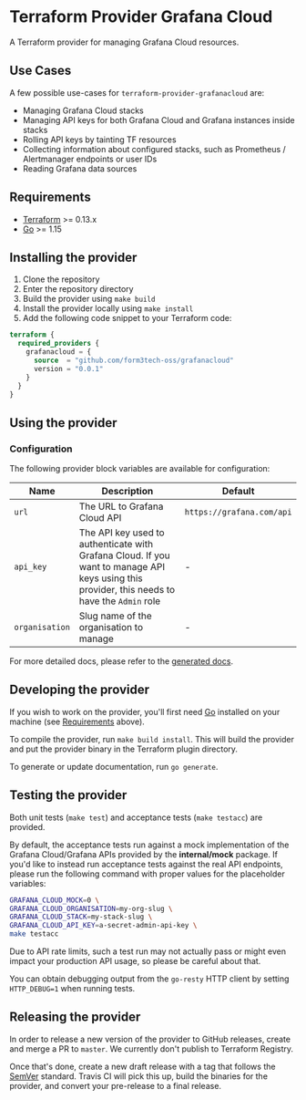 # Terraform Provider Grafana Cloud

A Terraform provider for managing Grafana Cloud resources.

## Use Cases

A few possible use-cases for `terraform-provider-grafanacloud` are:

- Managing Grafana Cloud stacks
- Managing API keys for both Grafana Cloud and Grafana instances inside stacks
- Rolling API keys by tainting TF resources
- Collecting information about configured stacks, such as Prometheus / Alertmanager endpoints or user IDs
- Reading Grafana data sources

## Requirements

- [Terraform](https://www.terraform.io/downloads.html) >= 0.13.x
- [Go](https://golang.org/doc/install) >= 1.15

## Installing the provider

1. Clone the repository
1. Enter the repository directory
1. Build the provider using `make build`
1. Install the provider locally using `make install`
1. Add the following code snippet to your Terraform code:
```tf
terraform {
  required_providers {
    grafanacloud = {
      source  = "github.com/form3tech-oss/grafanacloud"
      version = "0.0.1"
    }
  }
}
```

## Using the provider

### Configuration

The following provider block variables are available for configuration:

| Name | Description | Default |
| ---- | ----------- | ------- |
| `url` | The URL to Grafana Cloud API | `https://grafana.com/api` |
| `api_key` | The API key used to authenticate with Grafana Cloud. If you want to manage API keys using this provider, this needs to have the `Admin` role | - |
| `organisation` | Slug name of the organisation to manage | - |

For more detailed docs, please refer to the [generated docs](/docs/index.md).

## Developing the provider

If you wish to work on the provider, you'll first need [Go](http://www.golang.org) installed on your machine (see [Requirements](#requirements) above).

To compile the provider, run `make build install`. This will build the provider and put the provider binary in the Terraform plugin directory.

To generate or update documentation, run `go generate`.

## Testing the provider

Both unit tests (`make test`) and acceptance tests (`make testacc`) are provided.

By default, the acceptance tests run against a mock implementation of the Grafana Cloud/Grafana APIs provided by the __internal/mock__ package. If you'd like to instead run acceptance tests against the real API endpoints, please run the following command with proper values for the placeholder variables:

```sh
GRAFANA_CLOUD_MOCK=0 \
GRAFANA_CLOUD_ORGANISATION=my-org-slug \
GRAFANA_CLOUD_STACK=my-stack-slug \
GRAFANA_CLOUD_API_KEY=a-secret-admin-api-key \
make testacc
```

Due to API rate limits, such a test run may not actually pass or might even impact your production API usage, so please be careful about that.

You can obtain debugging output from the `go-resty` HTTP client by setting `HTTP_DEBUG=1` when running tests.

## Releasing the provider

In order to release a new version of the provider to GitHub releases, create and merge a PR to `master`. We currently don't publish to Terraform Registry.

Once that's done, create a new draft release with a tag that follows the [SemVer](https://semver.org/) standard. Travis CI will pick this up, build the binaries for the provider, and convert your pre-release to a final release.
